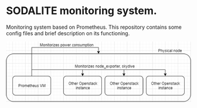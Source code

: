 # SODALITE monitoring system. 

Monitoring system based on Prometheus. This repository contains some config files and brief description on its functioning. 

![Simple monitoring system schema.](https://github.com/SODALITE-EU/monitoring-system/blob/master/monitoring_system.png)